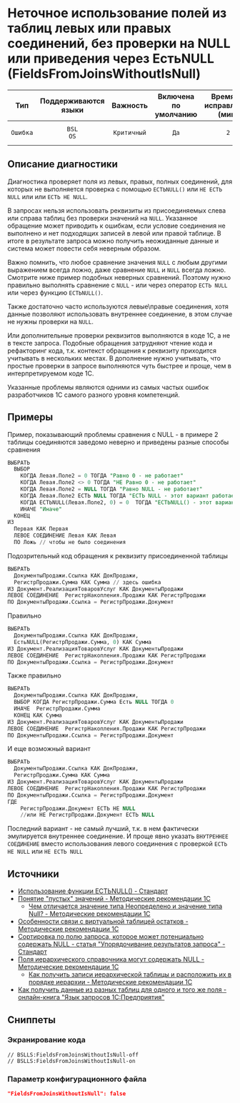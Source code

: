 # Неточное использование полей из таблиц левых или правых соединений, без проверки на NULL или приведения через ЕстьNULL (FieldsFromJoinsWithoutIsNull)

|   Тип    |    Поддерживаются<br>языки    |  Важность   |    Включена<br>по умолчанию    |    Время на<br>исправление (мин)    |                         Теги                         |
|:--------:|:-----------------------------:|:-----------:|:------------------------------:|:-----------------------------------:|:----------------------------------------------------:|
| `Ошибка` |         `BSL`<br>`OS`         | `Критичный` |              `Да`              |                 `2`                 |       `sql`<br>`suspicious`<br>`unpredictable`       |

<!-- Блоки выше заполняются автоматически, не трогать -->
## Описание диагностики
<!-- Описание диагностики заполняется вручную. Необходимо понятным языком описать смысл и схему работу -->
Диагностика проверяет поля из левых, правых, полных соединений, для которых не выполняется проверка с помощью `ЕСТЬNULL()` или `НЕ ЕСТЬ NULL` или или `ЕСТЬ НЕ NULL`.

В запросах нельзя использовать реквизиты из присоединяемых слева или справа таблиц без проверки значений на `NULL`. 
Указанное обращение может приводить к ошибкам, если условие соединения не выполнено и нет подходящих записей в левой или правой таблице.
В итоге в результате запроса можно получить неожиданные данные и система может повести себя неверным образом.

Важно помнить, что любое сравнение значения `NULL` с любым другими выражением всегда ложно, даже сравнение `NULL` и `NULL` всегда ложно. 
Смотрите ниже пример подобных неверных сравнений.
Поэтому нужно правильно выполнять сравнение с `NULL` - или через оператор `ЕСТЬ NULL` или через функцию `ЕСТЬNULL()`.

Также достаточно часто используются левые\правые соединения, хотя данные позволяют использовать внутреннее соединение, в этом случае не нужны проверки на `NULL`.

Или дополнительные проверки реквизитов выполняются в коде 1С, а не в тексте запроса. Подобные обращения затрудняют чтение кода и рефакторинг кода, т.к. контекст обращения к реквизиту приходится учитывать в нескольких местах. 
В дополнение нужно учитывать, что простые проверки в запросе выполняются чуть быстрее и проще, чем в интерпретируемом коде 1С.

Указанные проблемы являются одними из самых частых ошибок разработчиков 1С самого разного уровня компетенций.

## Примеры
<!-- В данном разделе приводятся примеры, на которые диагностика срабатывает, а также можно привести пример, как можно исправить ситуацию -->
Пример, показывающий проблемы сравнения с NULL - в примере 2 таблицы соединяются заведомо неверно и приведены разные способы сравнения
```sql
ВЫБРАТЬ
  ВЫБОР
    КОГДА Левая.Поле2 = 0 ТОГДА "Равно 0 - не работает"
    КОГДА Левая.Поле2 <> 0 ТОГДА "НЕ Равно 0 - не работает"
    КОГДА Левая.Поле2 = NULL ТОГДА "Равно NULL - не работает"
    КОГДА Левая.Поле2 ЕСТЬ NULL ТОГДА "ЕСТЬ NULL - этот вариант работает"
    КОГДА ЕСТЬNULL(Левая.Поле2, 0) = 0  ТОГДА "ЕСТЬNULL() - этот вариант также работает"
    ИНАЧЕ "Иначе"
  КОНЕЦ
ИЗ
  Первая КАК Первая
  ЛЕВОЕ СОЕДИНЕНИЕ Левая КАК Левая
  ПО Ложь // чтобы не было соединения
```

Подозрительный код обращения к реквизиту присоединенной таблицы
```sql
ВЫБРАТЬ 
  ДокументыПродажи.Ссылка КАК ДокПродажи,
  РегистрПродажи.Сумма КАК Сумма // здесь ошибка
ИЗ Документ.РеализацияТоваровУслуг КАК ДокументыПродажи
ЛЕВОЕ СОЕДИНЕНИЕ  РегистрНакопления.Продажи КАК РегистрПродажи
ПО ДокументыПродажи.Ссылка = РегистрПродажи.Документ
```
Правильно
```sql
ВЫБРАТЬ 
  ДокументыПродажи.Ссылка КАК ДокПродажи,
  ЕстьNULL(РегистрПродажи.Сумма, 0) КАК Сумма
ИЗ Документ.РеализацияТоваровУслуг КАК ДокументыПродажи
ЛЕВОЕ СОЕДИНЕНИЕ  РегистрНакопления.Продажи КАК РегистрПродажи
ПО ДокументыПродажи.Ссылка = РегистрПродажи.Документ
```
Также правильно
```sql
ВЫБРАТЬ 
  ДокументыПродажи.Ссылка КАК ДокПродажи,
  ВЫБОР КОГДА РегистрПродажи.Сумма Есть NULL ТОГДА 0
  ИНАЧЕ  РегистрПродажи.Сумма 
  КОНЕЦ КАК Сумма
ИЗ Документ.РеализацияТоваровУслуг КАК ДокументыПродажи
ЛЕВОЕ СОЕДИНЕНИЕ  РегистрНакопления.Продажи КАК РегистрПродажи
ПО ДокументыПродажи.Ссылка = РегистрПродажи.Документ
```
И еще возможный вариант
```sql
ВЫБРАТЬ 
  ДокументыПродажи.Ссылка КАК ДокПродажи,
  РегистрПродажи.Сумма КАК Сумма
ИЗ Документ.РеализацияТоваровУслуг КАК ДокументыПродажи
ЛЕВОЕ СОЕДИНЕНИЕ  РегистрНакопления.Продажи КАК РегистрПродажи
ПО ДокументыПродажи.Ссылка = РегистрПродажи.Документ
ГДЕ
    РегистрПродажи.Документ ЕСТЬ НЕ NULL
    //или НЕ РегистрПродажи.Документ ЕСТЬ NULL
```
Последний вариант - не самый лучший, т.к. в нем фактически эмулируется внутреннее соединение. 
И проще явно указать `ВНУТРЕННЕЕ СОЕДИНЕНИЕ` вместо использования левого соединения с проверкой `ЕСТЬ НЕ NULL` или `НЕ ЕСТЬ NULL`

## Источники
<!-- Необходимо указывать ссылки на все источники, из которых почерпнута информация для создания диагностики -->
<!-- Примеры источников

* Источник: [Стандарт: Тексты модулей](https://its.1c.ru/db/v8std#content:456:hdoc)
* Полезная информация: [Отказ от использования модальных окон](https://its.1c.ru/db/metod8dev#content:5272:hdoc)
* Источник: [Cognitive complexity, ver. 1.4](https://www.sonarsource.com/docs/CognitiveComplexity.pdf) -->
* [Использование функции ЕСТЬNULL() - Стандарт](https://its.1c.ru/db/metod8dev/content/2653/hdoc)
* [Понятие "пустых" значений - Методические рекомендации 1С](https://its.1c.ru/db/metod8dev/content/2614/hdoc/_top/%D0%B5%D1%81%D1%82%D1%8C%20null)
    * [Чем отличается значение типа Неопределено и значение типа Null? - Методические рекомендации 1С](https://its.1c.ru/db/metod8dev#content:2516:hdoc)
* [Особенности связи с виртуальной таблицей остатков - Методические рекомендации 1С](https://its.1c.ru/db/metod8dev/content/2657/hdoc/_top/%D0%B5%D1%81%D1%82%D1%8C%20null)
* [Сортировка по полю запроса, которое может потенциально содержать NULL - статья "Упорядочивание результатов запроса" - Стандарт](https://its.1c.ru/db/v8std/content/412/hdoc/_top/%D0%B5%D1%81%D1%82%D1%8C%20null)
* [Поля иерархического справочника могут содержать NULL - Методические рекомендации 1С](https://its.1c.ru/db/metod8dev/content/2649/hdoc/_top/%D0%B5%D1%81%D1%82%D1%8C%20null)
    * [Как получить записи иерархической таблицы и расположить их в порядке иерархии - Методические рекомендации 1С](https://its.1c.ru/db/pubqlang/content/27/hdoc/_top/%D0%B5%D1%81%D1%82%D1%8C%20null)
* [Как получить данные из разных таблиц для одного и того же поля - онлайн-книга "Язык запросов 1С:Предприятия"](https://its.1c.ru/db/pubqlang#content:43:hdoc)

## Сниппеты

<!-- Блоки ниже заполняются автоматически, не трогать -->
### Экранирование кода

```bsl
// BSLLS:FieldsFromJoinsWithoutIsNull-off
// BSLLS:FieldsFromJoinsWithoutIsNull-on
```

### Параметр конфигурационного файла

```json
"FieldsFromJoinsWithoutIsNull": false
```
